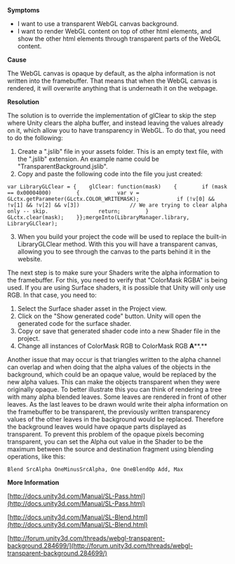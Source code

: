 **Symptoms**
- I want to use a transparent WebGL canvas background.
- I want to render WebGL content on top of other html elements, and show the other html elements through transparent parts of the WebGL content.



**Cause**



The WebGL canvas is opaque by default, as the alpha information is not written into the framebuffer. That means that when the WebGL canvas is rendered, it will overwrite anything that is underneath it on the webpage.



**Resolution**

The solution is to override the implementation of glClear to skip the step where Unity clears the alpha buffer, and instead leaving the values already on it, which allow you to have transparency in WebGL. To do that, you need to do the following:


1. Create a ".jslib" file in your assets folder. This is an empty text file, with the ".jslib" extension. An example name could be "TransparentBackground.jslib".
2. Copy and paste the following code into the file you just created:

```
var LibraryGLClear = {    glClear: function(mask)    {        if (mask == 0x00004000)        {            var v = GLctx.getParameter(GLctx.COLOR_WRITEMASK);            if (!v[0] && !v[1] && !v[2] && v[3])                // We are trying to clear alpha only -- skip.                return;        }        GLctx.clear(mask);    }};mergeInto(LibraryManager.library, LibraryGLClear); 
```

3. When you build your project the code will be used to replace the built-in LibraryGLClear method. With this you will have a transparent canvas, allowing you to see through the canvas to the parts behind it in the website.

The next step is to make sure your Shaders write the alpha information to the framebuffer. For this, you need to verify that "ColorMask RGBA" is being used. If you are using Surface shaders, it is possible that Unity will only use RGB. In that case, you need to:

1. Select the Surface shader asset in the Project view.
2. Click on the "Show generated code" button. Unity will open the generated code for the surface shader.
3. Copy or save that generated shader code into a new Shader file in the project.
4. Change all instances of ColorMask RGB to ColorMask RGB **A****.**

Another issue that may occur is that triangles written to the alpha channel can overlap and when doing that the alpha values of the objects in the background, which could be an opaque value, would be replaced by the new alpha values. This can make the objects transparent when they were originally opaque. To better illustrate this you can think of rendering a tree with many alpha blended leaves. Some leaves are rendered in front of other leaves. As the last leaves to be drawn would write their alpha information on the framebuffer to be transparent, the previously written transparency values of the other leaves in the background would be replaced. Therefore the background leaves would have opaque parts displayed as transparent. To prevent this problem of the opaque pixels becoming transparent, you can set the Alpha out value in the Shader to be the maximum between the source and destination fragment using blending operations, like this:


```
Blend SrcAlpha OneMinusSrcAlpha, One OneBlendOp Add, Max
```


**More Information**



[http://docs.unity3d.com/Manual/SL-Pass.html](http://docs.unity3d.com/Manual/SL-Pass.html)



[http://docs.unity3d.com/Manual/SL-Blend.html](http://docs.unity3d.com/Manual/SL-Blend.html)



[http://forum.unity3d.com/threads/webgl-transparent-background.284699/](http://forum.unity3d.com/threads/webgl-transparent-background.284699/)





